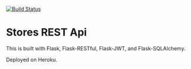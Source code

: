 [![Build Status](https://travis-ci.org/deanantonic/rest-api-test.svg?branch=master)](https://travis-ci.org/deanantonic/rest-api-test)

# Stores REST Api

This is built with Flask, Flask-RESTful, Flask-JWT, and Flask-SQLAlchemy.

Deployed on Heroku.
